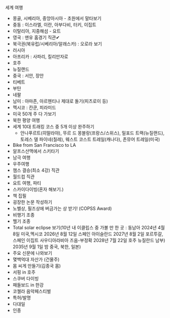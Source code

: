 세계 여행
- 몽골, 시베리아, 중앙아시아 - 초원에서 말타보기
- 중동 : 이스라엘, 이란, 아부다비, 터키, 이집트
- 이탈리아, 지중해섬 - 요트
- 영국 : 맨유 홈경기 직관✔
- 북극권(북유럽/시베리아/알래스카) : 오로라 보기
- 러시아
- 아프리카 : 사파리, 킬리만자로
- 호주
- 뉴질랜드
- 중국 : 서안, 장안
- 티베트
- 부탄
- 네팔
- 남미 : 아마존, 아르헨티나 제대로 돌기(피츠로이 등)
- 멕시코 : 칸쿤, 피라미드
- 미국 50개 주 다 가보기
- 북한 평양 여행
- 세계 10대 트래킹 코스 중 5개 이상 완주하기
    - 안나푸르트(히말라야), 뚜르 드 몽블랑(프랑스/스위스), 밀포드 트랙(뉴질랜드), 토레스 델 파이네(칠레), 웨스트 코스트 트레일(캐나다), 존뮤어 트레일(미국)
- Bike from San Francisco to LA
- 알프스산맥에서 스키타기
- 남극 여행
- 우주여행
- 챔스 결승(최소 4강) 직관
- 월드컵 직관
- 요트 여행, 파티
- 스카이다이빙(혼자 해보기.)
- 책 집필
- 굉장한 논문 작성하기
- 노벨상, 필즈상에 버금가는 상 받기! (COPSS Award)
- 비행기 조종
- 헬기 조종
- Total solar eclipse 보기(10년 내 이클립스 중 가볼 만 한 곳 : 동남아 2024년 4월 8일 미국,멕시코 2026년 8월 12일 스페인 아이슬란드 2027년 8월 2일 포르투갈, 스페인 이집트 사우디아라비아 즈음-부정확 2028년 7월 22일 호주 뉴질란드 남부) 2035년 9월 1일 밤 중국, 북한, 일본)
- 주요 신문에 나와보기
- 몇백억대 자산가 (건물주)
- 몸 씨게 만들기(김종국 몸)
- 서핑 in 호주
- 스쿠버 다이빙
- 패들보드 in 한강
- 코첼라 음악페스티벌
- 특허/발명
- 다대일
- 인종
